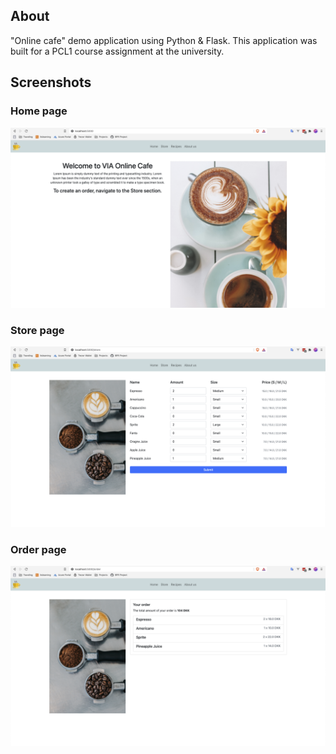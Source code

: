 ## About

"Online cafe" demo application using Python & Flask. This application was built for a PCL1 course assignment at the university.

## Screenshots

### Home page

![alt text](./docs/screenshot-00.png "Home page")

### Store page

![alt text](./docs/screenshot-01.png "Home page")

### Order page

![alt text](./docs/screenshot-02.png "Home page")
